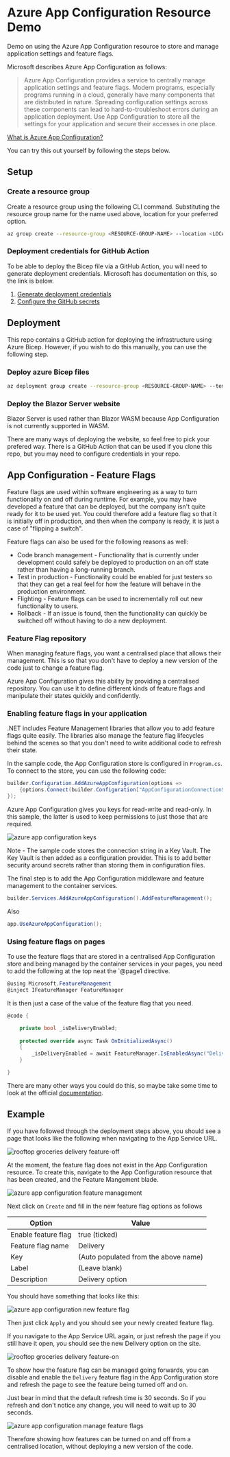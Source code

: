 # Azure App Configuration Resource Demo
Demo on using the Azure App Configuration resource to store and manage application settings and feature flags.

Microsoft describes Azure App Configuration as follows:

> Azure App Configuration provides a service to centrally manage application settings and feature flags. Modern programs, especially programs running in a cloud, generally have many components that are distributed in nature. Spreading configuration settings across these components can lead to hard-to-troubleshoot errors during an application deployment. Use App Configuration to store all the settings for your application and secure their accesses in one place.

[What is Azure App Configuration?](https://learn.microsoft.com/en-us/azure/azure-app-configuration/overview)

You can try this out yourself by following the steps below.

## Setup
### Create a resource group
Create a resource group using the following CLI command. Substituting the resource group name for the name used above, location for your preferred option.

```bash
az group create --resource-group <RESOURCE-GROUP-NAME> --location <LOCATION>
```

### Deployment credentials for GitHub Action
To be able to deploy the Bicep file via a GitHub Action, you will need to generate deployment credentials. Microsoft has documentation on this, so the link is below.

1. [Generate deployment credentials](https://docs.microsoft.com/en-us/azure/azure-resource-manager/bicep/deploy-github-actions?tabs=userlevel%2CCLI#generate-deployment-credentials)
1. [Configure the GitHub secrets](https://docs.microsoft.com/en-us/azure/azure-resource-manager/bicep/deploy-github-actions?tabs=userlevel%2CCLI#configure-the-github-secrets)

## Deployment
This repo contains a GitHub action for deploying the infrastructure using Azure Bicep. However, if you wish to do this manually, you can use the following step.

### Deploy azure Bicep files

```bash
az deployment group create --resource-group <RESOURCE-GROUP-NAME> --template-file main.bicep
```

### Deploy the Blazor Server website
Blazor Server is used rather than Blazor WASM because App Configuration is not currently supported in WASM.

There are many ways of deploying the website, so feel free to pick your prefered way. There is a GitHub Action that can be used if you clone this repo, but you may need to configure credentials in your repo.

## App Configuration - Feature Flags
Feature flags are used within software engineering as a way to turn functionality on and off during runtime. For example, you may have developed a feature that can be deployed, but the company isn't quite ready for it to be used yet. You could therefore add a feature flag so that it is initially off in production, and then when the company is ready, it is just a case of "flipping a switch".

Feature flags can also be used for the following reasons as well:
* Code branch management - Functionality that is currently under development could safely be deployed to production on an off state rather than having a long-running branch.
* Test in production - Functionality could be enabled for just testers so that they can get a real feel for how the feature will behave in the production environment.
* Flighting - Feature flags can be used to incrementally roll out new functionality to users.
* Rollback - If an issue is found, then the functionality can quickly be switched off without having to do a new deployment.

### Feature Flag repository
When managing feature flags, you want a centralised place that allows their management. This is so that you don't have to deploy a new version of the code just to change a feature flag.

Azure App Configuration gives this ability by providing a centralised repository. You can use it to define different kinds of feature flags and manipulate their states quickly and confidently.

### Enabling feature flags in your application
.NET includes Feature Management libraries that allow you to add feature flags quite easily. The libraries also manage the feature flag lifecycles behind the scenes so that you don't need to write additional code to refresh their state.

In the sample code, the App Configuration store is configured in `Program.cs`. To connect to the store, you can use the following code:

```csharp
builder.Configuration.AddAzureAppConfiguration(options =>
    {options.Connect(builder.Configuration["AppConfigurationConnectionString"]).UseFeatureFlags();
});
```
Azure App Configuration gives you keys for read-write and read-only. In this sample, the latter is used to keep permissions to just those that are required.

![azure app configuration keys](/assets/azure-app-configuration-access-keys.png)

Note - The sample code stores the connection string in a Key Vault. The Key Vault is then added as a configuration provider. This is to add better security around secrets rather than storing them in configuration files.

The final step is to add the App Configuration middleware and feature management to the container services.

```csharp
builder.Services.AddAzureAppConfiguration().AddFeatureManagement();
```

Also

```csharp
app.UseAzureAppConfiguration();
```

### Using feature flags on pages
To use the feature flags that are stored in a centralised App Configuration store and being managed by the container services in your pages, you need to add the following at the top neat the `@page1 directive.

```csharp
@using Microsoft.FeatureManagement
@inject IFeatureManager FeatureManager
```

It is then just a case of the value of the feature flag that you need.

```csharp
@code {

    private bool _isDeliveryEnabled;
  
    protected override async Task OnInitializedAsync()
    {
        _isDeliveryEnabled = await FeatureManager.IsEnabledAsync("Delivery");
    }

}
```

There are many other ways you could do this, so maybe take some time to look at the official [documentation](https://learn.microsoft.com/en-us/azure/azure-app-configuration/quickstart-feature-flag-aspnet-core?tabs=core6x).

## Example
If you have followed through the deployment steps above, you should see a page that looks like the following when navigating to the App Service URL.

![rooftop groceries delivery feature-off](./assets/rooftop-groceries-delivery-feature-off.png)

At the moment, the feature flag does not exist in the App Configuration resource. To create this, navigate to the App Configuration resource that has been created, and the Feature Mangement blade.

![azure app configuration feature management](/assets/azure-app-configuration-feature-management.png)

Next click on `Create` and fill in the new feature flag options as follows

| Option                   | Value |
| -----------              | -----------                          |
| Enable feature flag      | true (ticked)                        |
| Feature flag name        | Delivery                             |
| Key                      | (Auto populated from the above name) |
| Label                    | (Leave blank)                        |
| Description              | Delivery option                      |

You should have something that looks like this:

![azure app configuration new feature flag](/assets/azure-app-configuration-new-feature-flag.png)

Then just click `Apply` and you should see your newly created feature flag.

If you navigate to the App Service URL again, or just refresh the page if you still have it open, you should see the new Delivery option on the site.

![rooftop groceries delivery feature-on](/assets/rooftop-groceries-delivery-feature-on.png)

To show how the feature flag can be managed going forwards, you can disable and enable the `Delivery` feature flag in the App Configuration store and refresh the page to see the feature being turned off and on.

Just bear in mind that the default refresh time is 30 seconds. So if you refresh and don't notice any change, you will need to wait up to 30 seconds.

![azure app configuration manage feature flags](/assets/azure-app-configuration-manage-feature-flags.png)

Therefore showing how features can be turned on and off from a centralised location, without deploying a new version of the code.